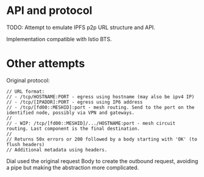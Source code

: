 # API and protocol

TODO: Attempt to emulate IPFS p2p URL structure and API.

Implementation compatible with Istio BTS.

# Other attempts

Original protocol:


``` 
// URL format:
// - /tcp/HOSTNAME:PORT - egress using hostname (may also be ipv4 IP)
// - /tcp/[IPADDR]:PORT - egress using IP6 address
// - /tcp/[fd00::MESHID]:port - mesh routing. Send to the port on the identified node, possibly via VPN and gateways.
//
// - WIP: /tcp/[fd00::MESHID]/.../HOSTNAME:port - mesh circuit routing. Last component is the final destination.
//
// Returns 50x errors or 200 followed by a body starting with 'OK' (to flush headers)
// Additional metadata using headers.
```

Dial used the original request Body to create the outbound request, avoiding a pipe
but making the abstraction more complicated.


## 
